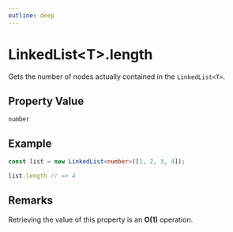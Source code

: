 ```yaml
---
outline: deep
---
```


# ****LinkedList&lt;T&gt;.length****

Gets the number of nodes actually contained in the `LinkedList<T>`.

## **Property Value**

`number`

## **Example**

```typescript
const list = new LinkedList<number>([1, 2, 3, 4]);

list.length // => 4
```

## **Remarks**

Retrieving the value of this property is an **O(1)** operation.

